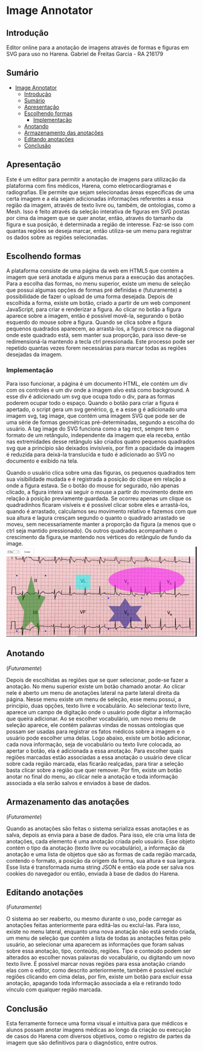 # Image Annotator
  
## Introdução

   Editor online para a anotação de imagens através de formas e figuras em SVG para uso no Harena. Gabriel de Freitas Garcia - RA 216179

## Sumário

- [Image Annotator](#image-annotator)
  - [Introdução](#introdu%c3%a7%c3%a3o)
  - [Sumário](#sum%c3%a1rio)
  - [Apresentação](#apresenta%c3%a7%c3%a3o)
  - [Escolhendo formas](#escolhendo-formas)
    - [Implementação](#implementa%c3%a7%c3%a3o)
  - [Anotando](#anotando)
  - [Armazenamento das anotações](#armazenamento-das-anota%c3%a7%c3%b5es)
  - [Editando anotações](#editando-anota%c3%a7%c3%b5es)
  - [Conclusão](#conclus%c3%a3o)

## Apresentação

  Este é um editor para permitir a anotação de imagens para utilização da plataforma com fins médicos, Harena, como eletrocardiogramas e radiografias. Ele permite que sejam selecionadas áreas específicas de uma certa imagem e a ela sejam adicionadas informações referentes a essa região da imagem, através de texto livre ou, também, de ontologias, como a Mesh. Isso é feito através da seleção interativa de figuras em SVG postas por cima da imagem que se quer anotar, então, através do tamanho da figura e sua posição, é determinada a região de interesse. Faz-se isso com quantas regiões se deseja marcar, então utiliza-se um menu para registrar os dados sobre as regiões selecionadas.

## Escolhendo formas

  A plataforma consiste de uma página da web em HTML5 que contém a imagem que será anotada e alguns menus para a execução das anotações.
  Para a escolha das formas, no menu superior, existe um menu de seleção que possui algumas opções de formas pré definidas e (futuramente) a possibilidade de fazer o upload de uma forma desejada. Depois de escolhida a forma, existe um botão, criado a partir de um web component JavaScript, para criar e renderizar a figura. Ao clicar no botão a figura aparece sobre a imagem, então é possível movê-la, segurando o botão esquerdo do mouse sobre a figura. Quando se clica sobre a figura pequenos quadrados aparecem, ao arrastá-los, a figura cresce na diagonal onde este quadrado está, sem manter sua proporção, para isso deve-se redimensioná-la mantendo a tecla ctrl pressionada. Este processo pode ser repetido quantas vezes forem necessárias para marcar todas as regiões desejadas da imagem.

### Implementação

  Para isso funcionar, a página é um documento HTML, ele contém um div com os controles e um div onde a imagem alvo está como background. A esse div é adicionado um svg que ocupa todo o div, para as formas poderem ocupar todo o espaço. Quando o botão para criar a figura é apertado, o script gera um svg genérico, g, e a esse g é adicionado uma imagem svg, tag image, que contém uma imagem SVG que pode ser de uma série de formas geométricas pré-determinadas, segundo a escolha do usuário. A tag image do SVG funciona como a tag rect, sempre tem o formato de um retângulo, independente da imagem que ela receba, então nas extremidades desse retângulo são criados quatro pequenos quadrados svg que a princípio são deixados invisíveis, por fim a opacidade da imagem é reduzida para deixá-la translucida e tudo é adicionado ao SVG no documento e exibido na tela.
  
  Quando o usuário clica sobre uma das figuras, os pequenos quadrados tem sua visibilidade mudada e é registrada a posição do clique em relação a onde a figura estava. Se o botão do mouse for segurado, não apenas clicado, a figura inteira vai seguir o mouse a partir do movimento deste em relação à posição previamente guardada. Se ocorreu apenas um clique os quadradinhos ficaram visíveis e é possível clicar sobre eles e arrastá-los, quando é arrastado, calculamos seu movimento relativo e fazemos com que sua altura e lagura cresçam segundo o quanto o quadrado arrastado se moveu, sem necessariamente manter a proporção da figura (a menos que o ctrl seja mantido pressionado). Os outros quadrados acompanham o crescimento da figura,se mantendo nos vértices do retângulo de fundo da image.
  ![Imagem editor](editor.png)

## Anotando

(*Futuramente*)
  
  Depois de escolhidas as regiões que se quer selecionar, pode-se fazer a anotação. No menu superior existe um botão chamado anotar. Ao clicar nele é aberto um menu de anotações lateral na parte lateral direita da página. Nesse menu existe um menu de seleção, esse menu possui, a princípio, duas opções, texto livre e vocabulário. Ao selecionar texto livre, aparece um campo de digitação onde o usuário pode digitar a informação que queira adicionar. Ao se escolher vocabulário, um novo menu de seleção aparece, ele contém palavras vindas de nossas ontologias que possam ser usadas para registrar os fatos médicos sobre a imagem e o usuário pode escolher uma delas. Logo abaixo, existe um botão adicionar, cada nova informação, seja de vocabulário ou texto livre colocada, ao apertar o botão, ela é adicionada a essa anotação. Para escolher quais regiões marcadas estão associadas a essa anotação o usuário deve clicar sobre cada região marcada, elas ficarão realçadas, para tirar a seleção basta clicar sobre a região que quer remover. Por fim, existe um botão anotar no final do menu, ao clicar nele a anotação e toda informação associada a ela serão salvos e enviados à base de dados.

## Armazenamento das anotações

(*Futuramente*)

  Quando as anotações são feitas o sistema serializa essas anotações e as salva, depois as envia para a base de dados. Para isso, ele cria uma lista de anotações, cada elemento é uma anotação criada pelo usuário. Esse objeto contém o tipo da anotação (texto livre ou vocabulário), a informação da anotação e uma lista de objetos que são as formas de cada região marcada, contendo o formato, a posição da origem da forma, sua altura e sua largura. Esse lista é transformada numa string JSON e então ela pode ser salva nos cookies do navegador ou então, enviada à base de dados do Harena.

## Editando anotações

(*Futuramente*)

  O sistema ao ser reaberto, ou mesmo durante o uso, pode carregar as anotações feitas anteriormente para editá-las ou excluí-las. Para isso, existe no menu lateral, enquanto uma nova anotação não está sendo criada, um menu de seleção que contém a lista de todas as anotações feitas pelo usuário, ao selecionar uma aparecem as informações que foram salvas sobre essa anotação, tipo, conteúdo, regiões. Tipo e conteúdo podem ser alterados ao escolher novas palavras do vocabulário, ou digitando um novo texto livre. É possível marcar novas regiões para essa anotação criando elas com o editor, como descrito anteriormente, também é possível excluir regiões clicando em cima delas, por fim, existe um botão para excluir essa anotação, apagando toda informação associada a ela  e retirando todo vínculo com qualquer região marcada.
  
## Conclusão
  
  Esta ferramente fornece uma forma visual e intuitiva para que médicos e alunos possam anotar imagens médicas ao longo da criação ou execução de casos do Harena com diversos objetivos, como o registro de partes da imagem que são definitivos para o diagnóstico, entre outros.
  